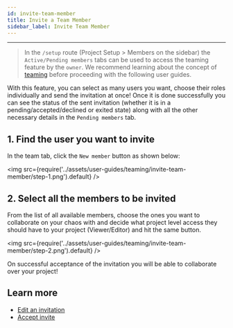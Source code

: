 ```yaml
---
id: invite-team-member
title: Invite a Team Member
sidebar_label: Invite Team Member
---
```


---

> In the `/setup` route (Project Setup > Members on the sidebar) the `Active/Pending members` tabs can be used to access the teaming feature by the `owner`. We recommend learning about the concept of [teaming](../concepts/teaming.md) before proceeding with the following user guides.

With this feature, you can select as many users you want, choose their roles individually and send the invitation at once! Once it is done successfully you can see the status of the sent invitation (whether it is in a pending/accepted/declined or exited state) along with all the other necessary details in the `Pending members` tab.

## 1. Find the user you want to invite

In the team tab, click the `New member` button as shown below:

<img src={require('../assets/user-guides/teaming/invite-team-member/step-1.png').default} />

## 2. Select all the members to be invited

From the list of all available members, choose the ones you want to collaborate on your chaos with and decide what project level access they should have to your project (Viewer/Editor) and hit the same button.

<img src={require('../assets/user-guides/teaming/invite-team-member/step-2.png').default} />

On successful acceptance of the invitation you will be able to collaborate over your project!

## Learn more

- [Edit an invitation](edit-invite.md)
- [Accept invite](accept-invite.md)
